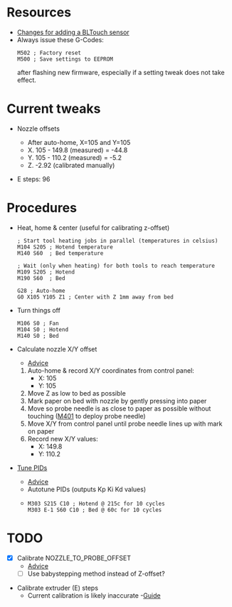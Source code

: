 # Resources

- [Changes for adding a BLTouch sensor](https://reprap.org/forum/read.php?415,880766)
- Always issue these G-Codes:
  ```
  M502 ; Factory reset
  M500 ; Save settings to EEPROM
  ```
  after flashing new firmware,
  especially if a setting tweak does not take effect.

# Current tweaks

- Nozzle offsets
  - After auto-home, X=105 and Y=105
  - X. 105 - 149.8 (measured) = -44.8
  - Y. 105 - 110.2 (measured) = -5.2
  - Z. -2.92 (calibrated manually)

- E steps: 96

# Procedures

- Heat, home & center (useful for calibrating z-offset)
  ```
  ; Start tool heating jobs in parallel (temperatures in celsius)
  M104 S205 ; Hotend temperature
  M140 S60  ; Bed temperature

  ; Wait (only when heating) for both tools to reach temperature
  M109 S205 ; Hotend
  M190 S60  ; Bed

  G28 ; Auto-home
  G0 X105 Y105 Z1 ; Center with Z 1mm away from bed
  ```

- Turn things off
  ```
  M106 S0 ; Fan
  M104 S0 ; Hotend
  M140 S0 ; Bed
  ```

- Calculate nozzle X/Y  offset
  - [Advice](https://www.reddit.com/r/ender3/comments/bwbzbn/comment/epwjp6s/?utm_source=share&utm_medium=web2x&context=3)
  1. Auto-home & record X/Y coordinates from control panel:
     - X: 105
     - Y: 105
  2. Move Z as low to bed as possible
  3. Mark paper on bed with nozzle by gently pressing into paper
  4. Move so probe needle is as close to paper as possible without touching
     \([M401](https://marlinfw.org/docs/gcode/M401.html) to deploy probe needle\)
  5. Move X/Y from control panel until probe needle lines up with mark on paper
  6. Record new X/Y values:
     - X: 149.8
     - Y: 110.2

- [Tune PIDs](https://reprap.org/wiki/PID_Tuning)
  - [Advice](https://www.reddit.com/r/ender3/comments/mudger/the_benefits_of_pid_tuning_your_ender_3_v2/)
  - Autotune PIDs (outputs Kp Ki Kd values)
  - ```
    M303 S215 C10 ; Hotend @ 215c for 10 cycles
    M303 E-1 S60 C10 ; Bed @ 60c for 10 cycles
    ```

# TODO

- [X] Calibrate NOZZLE_TO_PROBE_OFFSET
  - [Advice](https://www.reddit.com/r/ender3/comments/bwbzbn/official_bltouch_kit_xyz_probe_offsets/)
  - [ ] Use babystepping method instead of Z-offset?

- Calibrate extruder (E) steps
  - Current calibration is likely inaccurate
  -[Guide](https://all3dp.com/2/extruder-calibration-6-easy-steps-2/)
